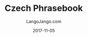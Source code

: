 ---
setID: 6
path: /product/czech-phrasebook-and-dictionary
date: 2017-11-05
language: Czech
title: Czech Phrasebook
productImage: 'langojango-czech-language-phrasebook.png'
bookCoverImage: 'illustration2.png'
altText: 'czech-language-phrasebook'
description: [
  {
    text: "The Czech phrasebook and dictionary by Langojango provides 3,000 Czech words and phrases at your fingertips. Learn (or look up) all of the essential Czech words and phrases you need as a tourist, business traveler, or student. Quickly find the words you need to get around, express your opinions, and communicate efffectively in Czech."
  },
  {
    text: "Listen to audio recordings of every single word and phrase everwhere you have internet access. No need to download a special application. Simply connect with JangoBot, the Langojango chatbot, over the messaging app you already use (like Facebook Messenger, WhatsApp, Telegram, and more)"
  },
  {
    text: "Simply ask JangoBot, by text or voice, to pull up the phrase you want to hear. Within a few seconds, you'll be messaged back with a recording of a native Czech speaker repeating the word or phrase 3 times. You can replay the recording as many times as you need. By reading and listening and speaking, you'll retain more of what you learn and become a more confident Czech speaker quickly. "
  },
  {
    text: "JangoBot's 3,000 word two-way dictionary skill is free to use with your purchase of a book or ebook and doesn't require an ongoing subscription."
  }
]  

# SEO
seoTitle: 'Czech Phrasebook and Dictionary - Langojango'
seoDescription: 'The Czech phrasebook and dictionary by Langojango provides 3,000 Czech words and phrases at your fingertips. Learn all of the essential Czech vocabulary you need as a tourist, business traveler, or student - and hear every word pronounced online by native Czech speakers.'
canonical: 'https://www.langojango.com/product/czech-phrasebook-and-dictionary'
ogUrl: 'https://www.langojango.com/product/czech-phrasebook-and-dictionary'
ogTitle: 'Czech Phrasebook and Dictionary - Langojango'
ogDescription: 'The Czech phrasebook and dictionary by Langojango provides 3,000 Czech words and phrases at your fingertips. Learn all of the essential Czech vocabulary you need as a tourist, business traveler, or student - and hear every word pronounced online by native Czech speakers.'
ogImageUrl: 'langojango-czech-language-phrasebook.png'
ogImageWidth: '1205'
ogImageHeight: '1797'
ogImageAlt: 'Czech Phrasebook and Dictionary'
siteName: 'LangoJango.com'
twitterHandle: '@langojango'
twitterSite: '@langojango'
twitterCardType: 'summary_large_image'

availability: Coming Soon
ISBN13: 0000000000000
ISBN10: 0000000000
author: LangoJango.com
pageCount: 500
dimensions: 4 x 6 (152mm x 102mm)
---